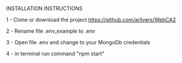 INSTALLATION INSTRUCTIONS

1 - Clone or download the project https://github.com/arilvers/WebCA2

2 - Rename file .env_example to .env

3 - Open file .env and change to your MongoDb credentials

4 - in terminal run command "npm start"

